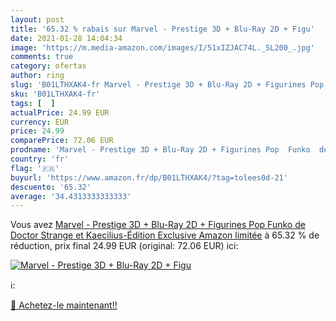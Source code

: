 ```yaml
---
layout: post
title: '65.32 % rabais sur Marvel - Prestige 3D + Blu-Ray 2D + Figu'
date: 2021-01-28 14:04:34
image: 'https://m.media-amazon.com/images/I/51xIZJAC74L._SL200_.jpg'
comments: true
category: ofertas
author: ring
slug: 'B01LTHXAK4-fr Marvel - Prestige 3D + Blu-Ray 2D + Figurines Pop Funko de...'
sku: 'B01LTHXAK4-fr'
tags: [  ]
actualPrice: 24.99 EUR
currency: EUR
price: 24.99
comparePrice: 72.06 EUR
prodname: 'Marvel - Prestige 3D + Blu-Ray 2D + Figurines Pop  Funko  de Doctor Strange et Kaecilius-Édition Exclusive Amazon limitée'
country: 'fr'
flag: '🇫🇷'
buyurl: 'https://www.amazon.fr/dp/B01LTHXAK4/?tag=tolees0d-21'
descuento: '65.32'
average: '34.4313333333333'
---
```


Vous avez [Marvel - Prestige 3D + Blu-Ray 2D + Figurines Pop  Funko  de Doctor Strange et Kaecilius-Édition Exclusive Amazon limitée](https://www.amazon.fr/dp/B01LTHXAK4/?tag=tolees0d-21)  à  65.32 % de réduction, prix final  24.99 EUR (original: 72.06 EUR) ici:

[![Marvel - Prestige 3D + Blu-Ray 2D + Figu](https://m.media-amazon.com/images/I/51xIZJAC74L._SL200_.jpg)](https://www.amazon.fr/dp/B01LTHXAK4/?tag=tolees0d-21)

ℹ️:


[🛒 Achetez-le maintenant!!](https://www.amazon.fr/dp/B01LTHXAK4/?tag=tolees0d-21)
